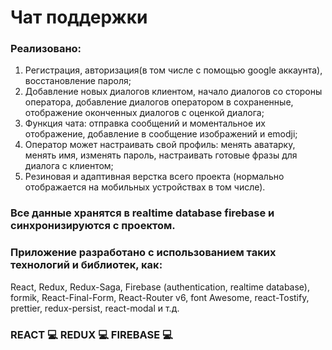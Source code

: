 # Чат поддержки

### Реализовано:
1) Регистрация, авторизация(в том числе с помощью google аккаунта), восстановление пароля;
2) Добавление новых диалогов клиентом, начало диалогов со стороны оператора, добавление диалогов оператором в сохраненные, отображение оконченных диалогов с оценкой диалога;
3) Функция чата: отправка сообщений и моментальное их отображение, добавление в сообщение изображений и emodji;
4) Оператор может настраивать свой профиль: менять аватарку, менять имя, изменять пароль, настраивать готовые фразы для диалога с клиентом;
5) Резиновая и адаптивная верстка всего проекта (нормально отображается на мобильных устройствах в том числе).

### Все данные хранятся в realtime database firebase и синхронизируются с проектом.

### Приложение разработано с использованием таких технологий и библиотек, как: 
React, Redux, Redux-Saga, Firebase (authentication, realtime database), formik, React-Final-Form, React-Router v6, font Awesome, react-Tostify, prettier, redux-persist, react-modal и т.д.

### REACT :computer: REDUX :computer: FIREBASE :computer: 
